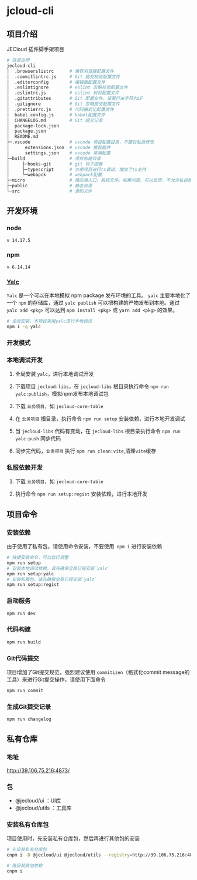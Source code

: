 # jcloud-cli
## 项目介绍
JECloud 插件脚手架项目
```bash
# 目录说明
jecloud-cli            
│  .browserslistrc      # 兼容浏览器配置文件
│  .commitlintrc.js     # Git 提交校验配置文件
│  .editorconfig        # 编辑器配置文件
│  .eslintignore        # eslint 忽略校验配置文件
│  .eslintrc.js         # eslint 校验配置文件
│  .gitattributes       # Git 配置文件，设置行末字符为LF
│  .gitignore           # Git 忽略提交配置文件
│  .prettierrc.js       # 代码格式化配置文件
│  babel.config.js      # babel配置文件
│  CHANGELOG.md         # Git 提交记录
│  package-lock.json    
│  package.json         
│  README.md 
├─.vscode               # vscode 项目配置目录，不建议私自修改
│      extensions.json  # vscode 推荐插件
│      settings.json    # vscode 常用配置
├─build                 # 项目构建目录
│     ├─hooks-git       # git 钩子函数
│     ├─typescript      # 方便项目进行ts调试，增加了ts支持
│     └─webapck         # webpack配置
├─micro                 # 微应用入口，系统文件，如果问题，可以反馈，不允许私自修改
├─public                # 静态资源
└─src                   # 源码文件

```

## 开发环境
### node
`v 14.17.5`

### npm 
`v 6.14.14`

### [Yalc](https://github.com/wclr/yalc)
`Yalc` 是一个可以在本地模拟 npm package 发布环境的工具。
`yalc` 主要本地化了一个 `npm` 的存储库，通过 `yalc publish` 可以把构建的产物发布到本地。通过 `yalc add <pkg>` 可以达到 `npm install <pkg>` 或 `yarn add <pkg>` 的效果。


```bash
# 全局安装，本项目采用yalc进行本地调试
npm i -g yalc
```

### 开发模式
### 本地调试开发
1. 全局安装 `yalc`，进行本地调试开发

2. 下载项目 `jecloud-libs`，在 `jecloud-libs` 根目录执行命令 `npm run yalc:publish`，模拟npm发布本地调试包
3. 下载 `业务项目`，如 `jecloud-core-table`
4. 在 `业务项目` 根目录，执行命令 `npm run setup` 安装依赖，进行本地开发调试
5. 当 `jecloud-libs` 代码有变动，在 `jecloud-libs` 根目录执行命令 `npm run yalc:push` 同步代码
6. 同步完代码，`业务项目` 执行 `npm run clean:vite`,清理`vite`缓存

### 私服依赖开发
1. 下载 `业务项目`，如 `jecloud-core-table`

2. 执行命令 `npm run setup:regist` 安装依赖，进行本地开发




## 项目命令

### 安装依赖
由于使用了私有包，请使用命令安装，不要使用` npm i` 进行安装依赖
```bash
# 快捷安装命令，可以自行调整
npm run setup
# 安装本地调试依赖，请先确保全局已经安装`yalc`
npm run setup:yalc
# 安装私服包，请先确保全局已经安装`yalc`
npm run setup:regist
```

### 启动服务
```bash
npm run dev
```

### 代码构建
```bash
npm run build
```
### Git代码提交
项目增加了Git提交规范，强烈建议使用 `commitizen`（格式化commit message的工具）来进行Git提交操作，请使用下面命令

```bash
npm run commit
```

### 生成Git提交记录

```bash
npm run changelog
```

## 私有仓库
### 地址
http://39.106.75.216:4873/
### 包
- @jecloud/ui ：UI库
- @jecloud/utils ：工具库
### 安装私有仓库包

项目使用时，先安装私有仓库包，然后再进行其他包的安装
```bash
# 先安装私有仓库包
cnpm i -D @jecloud/ui @jecloud/utils --registry=http://39.106.75.216:4873/

# 再安装其他依赖
cnpm i
```
